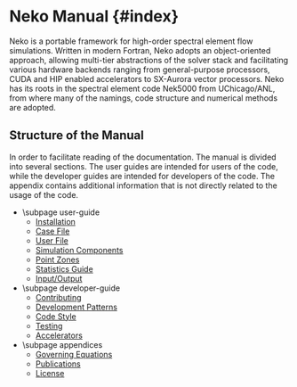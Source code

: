 # Neko Manual {#index}

Neko is a portable framework for high-order spectral element flow simulations.
Written in modern Fortran, Neko adopts an object-oriented approach, allowing
multi-tier abstractions of the solver stack and facilitating various hardware
backends ranging from general-purpose processors, CUDA and HIP enabled
accelerators to SX-Aurora vector processors. Neko has its roots in the spectral
element code Nek5000 from UChicago/ANL, from where many of the namings, code
structure and numerical methods are adopted.

## Structure of the Manual

In order to facilitate reading of the documentation. The manual is divided into
several sections. The user guides are intended for users of the code, while the
developer guides are intended for developers of the code. The appendix contains
additional information that is not directly related to the usage of the code.

- \subpage user-guide
  - [Installation](installation.md)
  - [Case File](case-file.md)
  - [User File](user-file.md)
  - [Simulation Components](simcomps.md)
  - [Point Zones](point-zones.md)
  - [Statistics Guide](statistics-guide.md)
  - [Input/Output](io.md)
- \subpage developer-guide
  - [Contributing](contributing.md)
  - [Development Patterns](dev_patterns.md)
  - [Code Style](code-style.md)
  - [Testing](testing.md)
  - [Accelerators](accelerators.md)
- \subpage appendices
  - [Governing Equations](governing-equations.md)
  - [Publications](publications.md)
  - [License](license.md)
